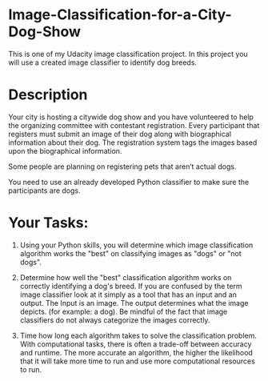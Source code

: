 # Image-Classification-for-a-City-Dog-Show
This is one of my Udacity image classification project. 
In this project you will use a created image classifier to identify dog breeds. 

# Description
Your city is hosting a citywide dog show and you have volunteered to help the organizing committee with contestant registration. Every participant that registers must submit an image of their dog along with biographical information about their dog. The registration system tags the images based upon the biographical information.  

Some people are planning on registering pets that aren’t actual dogs.  

You need to use an already developed Python classifier to make sure the participants are dogs.

# Your Tasks:
  1. Using your Python skills, you will determine which image classification algorithm works the "best" on classifying images as "dogs" or "not dogs".
  
  2. Determine how well the "best" classification algorithm works on correctly identifying a dog's breed.
If you are confused by the term image classifier look at it simply as a tool that has an input and an output. The Input is an image. The output determines what the image depicts. (for example: a dog). Be mindful of the fact that image classifiers do not always categorize the images correctly. 

  3. Time how long each algorithm takes to solve the classification problem. With computational tasks, there is often a trade-off between accuracy and runtime. The more accurate an algorithm, the higher the likelihood that it will take more time to run and use more computational resources to run.
